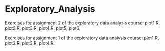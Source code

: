 Exploratory_Analysis
====================


Exercises for assignment 2 of the exploratory data analysis course: plot1.R, plot2.R, plot3.R, plot4.R, plot5, plot6.

Exercises for assignment 1 of the exploratory data analysis course: plot1.R, plot2.R, plot3.R, plot4.R.




